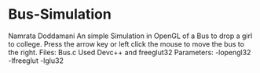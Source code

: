 # Bus-Simulation
Namrata Doddamani
An simple Simulation in OpenGL of a Bus to drop a girl to college. Press the arrow key or left click the mouse to move the bus to the right. 
Files:
Bus.c
Used Devc++ and freeglut32
Parameters:
-lopengl32
-lfreeglut
-lglu32

